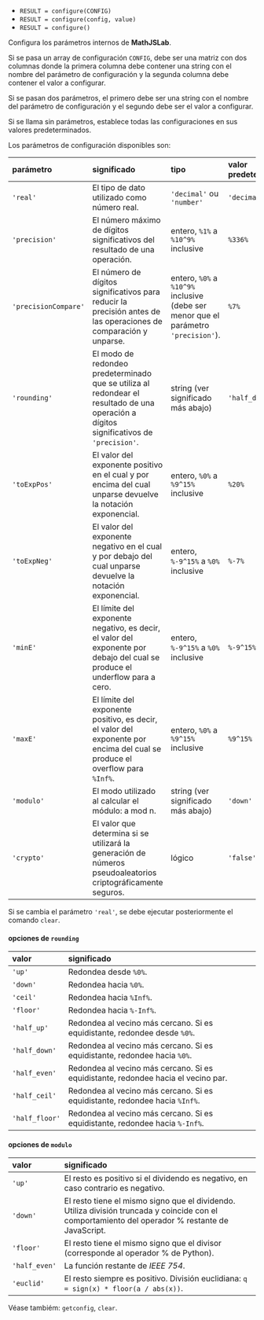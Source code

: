 - `RESULT = configure(CONFIG)`
- `RESULT = configure(config, value)`
- `RESULT = configure()`

Configura los parámetros internos de **MathJSLab**.

Si se pasa un array de configuración `CONFIG`, debe ser una matriz con dos
columnas donde la primera columna debe contener una string con el nombre del
parámetro de configuración y la segunda columna debe contener el valor a
configurar.

Si se pasan dos parámetros, el primero debe ser una string con el nombre del
parámetro de configuración y el segundo debe ser el valor a configurar.

Si se llama sin parámetros, establece todas las configuraciones en sus valores
predeterminados.

Los parámetros de configuración disponibles son:

| parámetro            | significado                                                                                                                             | tipo                                                                                | valor predeterminado |
| :------------------- | :-------------------------------------------------------------------------------------------------------------------------------------- | :---------------------------------------------------------------------------------- | :------------------- |
| `'real'`             | El tipo de dato utilizado como número real.                                                                                             | `'decimal'` ou `'number'`                                                           | `'decimal'`          |
| `'precision'`        | El número máximo de dígitos significativos del resultado de una operación.                                                              | entero, `%1%` a `%10^9%` inclusive                                                  | `%336%`              |
| `'precisionCompare'` | El número de dígitos significativos para reducir la precisión antes de las operaciones de comparación y unparse.                        | entero, `%0%` a `%10^9%` inclusive (debe ser menor que el parámetro `'precision'`). | `%7%`                |
| `'rounding'`         | El modo de redondeo predeterminado que se utiliza al redondear el resultado de una operación a dígitos significativos de `'precision'`. | string (ver significado más abajo)                                                  | `'half_down'`        |
| `'toExpPos'`         | El valor del exponente positivo en el cual y por encima del cual unparse devuelve la notación exponencial.                              | entero, `%0%` a `%9^15%` inclusive                                                  | `%20%`               |
| `'toExpNeg'`         | El valor del exponente negativo en el cual y por debajo del cual unparse devuelve la notación exponencial.                              | entero, `%-9^15%` a `%0%` inclusive                                                 | `%-7%`               |
| `'minE'`             | El límite del exponente negativo, es decir, el valor del exponente por debajo del cual se produce el underflow para a cero.             | entero, `%-9^15%` a `%0%` inclusive                                                 | `%-9^15%`            |
| `'maxE'`             | El límite del exponente positivo, es decir, el valor del exponente por encima del cual se produce el overflow para `%Inf%`.             | entero, `%0%` a `%9^15%` inclusive                                                  | `%9^15%`             |
| `'modulo'`           | El modo utilizado al calcular el módulo: a mod n.                                                                                       | string (ver significado más abajo)                                                  | `'down'`             |
| `'crypto'`           | El valor que determina si se utilizará la generación de números pseudoaleatorios criptográficamente seguros.                            | lógico                                                                              | `'false'`            |

Si se cambia el parámetro `'real'`, se debe ejecutar posteriormente el comando
`clear`.

#### opciones de `rounding`

| valor          | significado                                                                       |
| :------------- | :-------------------------------------------------------------------------------- |
| `'up'`         | Redondea desde `%0%`.                                                             |
| `'down'`       | Redondea hacia `%0%`.                                                             |
| `'ceil'`       | Redondea hacia `%Inf%`.                                                           |
| `'floor'`      | Redondea hacia `%-Inf%`.                                                          |
| `'half_up'`    | Redondea al vecino más cercano. Si es equidistante, redondee desde `%0%`.         |
| `'half_down'`  | Redondea al vecino más cercano. Si es equidistante, redondee hacia `%0%`.         |
| `'half_even'`  | Redondea al vecino más cercano. Si es equidistante, redondee hacia el vecino par. |
| `'half_ceil'`  | Redondea al vecino más cercano. Si es equidistante, redondee hacia `%Inf%`.       |
| `'half_floor'` | Redondea al vecino más cercano. Si es equidistante, redondee hacia `%-Inf%`.      |

#### opciones de `modulo`

| valor         | significado                                                                                                                                       |
| :------------ | :------------------------------------------------------------------------------------------------------------------------------------------------ |
| `'up'`        | El resto es positivo si el dividendo es negativo, en caso contrario es negativo.                                                                  |
| `'down'`      | El resto tiene el mismo signo que el dividendo. Utiliza división truncada y coincide con el comportamiento del operador % restante de JavaScript. |
| `'floor'`     | El resto tiene el mismo signo que el divisor (corresponde al operador % de Python).                                                               |
| `'half_even'` | La función restante de _IEEE 754_.                                                                                                                |
| `'euclid'`    | El resto siempre es positivo. División euclidiana: `q = sign(x) * floor(a / abs(x))`.                                                             |

Véase tambiém: `getconfig`, `clear`.
